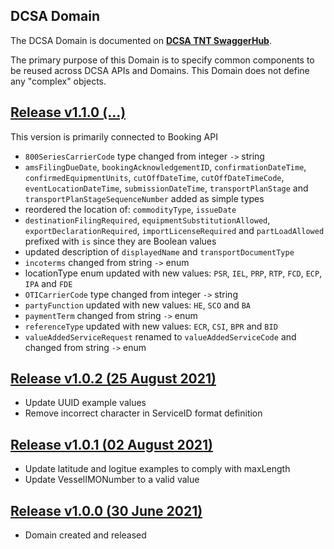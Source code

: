 ## DCSA Domain

The DCSA Domain is documented on [**DCSA TNT SwaggerHub**](https://app.swaggerhub.com/apis/dcsaorg/DCSA_TNT).

The primary purpose of this Domain is to specify common components to be reused across DCSA APIs and Domains. This Domain does not define any "complex" objects.

<a name="v110"></a>[Release v1.1.0 (...)](https://app.swaggerhub.com/domains-docs/dcsaorg/DCSA_DOMAIN/1.1.0)
---
This version is primarily connected to Booking API

- `800SeriesCarrierCode` type changed from integer `->` string
- `amsFilingDueDate`, `bookingAcknowledgementID`, `confirmationDateTime`, `confirmedEquipmentUnits`, `cutOffDateTime`, `cutOffDateTimeCode`, `eventLocationDateTime`, `submissionDateTime`, `transportPlanStage` and `transportPlanStageSequenceNumber` added as simple types
- reordered the location of: `commodityType`, `issueDate`
- `destinationFilingRequired`, `equipmentSubstitutionAllowed`, `exportDeclarationRequired`, `importLicenseRequired` and `partLoadAllowed` prefixed with `is` since they are Boolean values
- updated description of `displayedName` and `transportDocumentType`
- `incoterms` changed from string `->` enum
- locationType enum updated with new values: `PSR`, `IEL`, `PRP`, `RTP`, `FCD`, `ECP`, `IPA` and `FDE`
- `OTICarrierCode` type changed from integer `->` string
- `partyFunction` updated with new values: `HE`, `SCO` and `BA`
- `paymentTerm` changed from string `->` enum
- `referenceType` updated with new values: `ECR`, `CSI`, `BPR` and `BID`
- `valueAddedServiceRequest` renamed to `valueAddedServiceCode` and changed from string `->` enum

<a name="v102"></a>[Release v1.0.2 (25 August 2021)](https://app.swaggerhub.com/domains-docs/dcsaorg/DCSA_DOMAIN/1.0.2)
---
- Update UUID example values
- Remove incorrect character in ServiceID format definition

<a name="v101"></a>[Release v1.0.1 (02 August 2021)](https://app.swaggerhub.com/domains-docs/dcsaorg/DCSA_DOMAIN/1.0.1)
---
- Update latitude and logitue examples to comply with maxLength
- Update VesselIMONumber to a valid value

<a name="v100"></a>[Release v1.0.0 (30 June 2021)](https://app.swaggerhub.com/domains-docs/dcsaorg/DCSA_DOMAIN/1.0.0)
---
- Domain created and released
